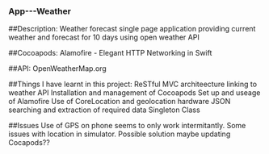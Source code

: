 ### App---Weather

##Description: 
Weather forecast single page application providing current weather and forecast for 10 days using open weather API

##Cocoapods:
Alamofire - Elegant HTTP Networking in Swift

##API:
OpenWeatherMap.org

##Things I have learnt in this project:
ReSTful MVC architeecture linking to weather API
Installation and management of Cocoapods
Set up and useage of Alamofire
Use of CoreLocation and geolocation hardware
JSON searching and extraction of required data
Singleton Class

##Issues
Use of GPS on phone seems to only work intermitantly.
Some issues with location in simulator.
Possible solution maybe updating Cocapods??


